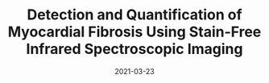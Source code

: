 ---
title: "Detection and Quantification of Myocardial Fibrosis Using Stain-Free Infrared Spectroscopic Imaging"
collection: publications
permalink: /publication/
date: 2021-03-23
venue: 'Archives of pathology & laboratory medicine'
link: 'https://doi.org/10.5858/arpa.2020-0635-OA'
citation: 'Zimmermann, E.*, Mukherjee, S.S.*, <b>Falahkheirkhah, K.</b>, Gryka, M.C., Kajdacsy-Balla, A., Hasan, W., Giraud, G., Tibayan, F., Raman, J. and Bhargava, R., 2021. Detection and Quantification of Myocardial Fibrosis Using Stain-Free Infrared Spectroscopic Imaging. <i>Archives of pathology & laboratory medicine.</i>'
---